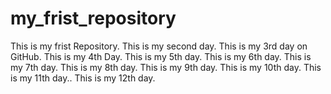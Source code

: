 # my_frist_repository
This is my frist Repository.
This is my second day.
This is my 3rd day on GitHub.
This is my 4th Day.
This is my 5th day.
This is my 6th day.
This is my 7th day.
This is my 8th day.
This is my 9th day.
This is my 10th day.
This is my 11th day..
This is my 12th day.
